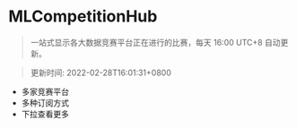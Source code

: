 # MLCompetitionHub

> 一站式显示各大数据竞赛平台正在进行的比赛，每天 16:00 UTC+8 自动更新。
  
> 更新时间: 2022-02-28T16:01:31+0800 

* 多家竞赛平台
* 多种订阅方式
* 下拉查看更多